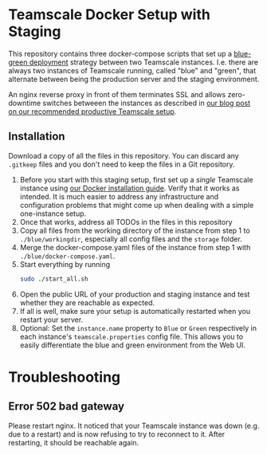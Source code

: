 # Teamscale Docker Setup with Staging

This repository contains three docker-compose scripts that set up a [blue-green deployment](https://en.wikipedia.org/wiki/Blue-green_deployment) strategy between two Teamscale instances. I.e. there are always two instances of Teamscale running, called "blue" and "green", that alternate between being the production server and the staging environment.

An nginx reverse proxy in front of them terminates SSL and allows zero-downtime switches betweeen the instances as described in [our blog post on our recommended productive Teamscale setup](https://www.cqse.eu/en/news/blog/teamscale-production-setup/).

## Installation

Download a copy of all the files in this repository. You can discard any `.gitkeep` files and you don't need to keep the files in a Git repository.

1. Before you start with this staging setup, first set up a _single_ Teamscale instance using [our Docker installation guide](https://docs.teamscale.com/howto/installing-with-docker/). Verify that it works as intended. It is much easier to address any infrastructure and configuration problems that might come up when dealing with a simple one-instance setup.
2. Once that works, address all TODOs in the files in this repository
3. Copy all files from the working directory of the instance from step 1 to `./blue/workingdir`, especially all config files and the `storage` folder.
4. Merge the docker-compose.yaml files of the instance from step 1 with `./blue/docker-compose.yaml`.
5. Start everything by running
   ```sh
   sudo ./start_all.sh
   ```
6. Open the public URL of your production and staging instance and test whether they are reachable as expected.
7. If all is well, make sure your setup is automatically restarted when you restart your server.
8. Optional: Set the `instance.name` property to `Blue` or `Green` respectively in each instance's `teamscale.properties` config file. This allows you to easily differentiate the blue and green environment from the Web UI.

# Troubleshooting

## Error 502 bad gateway

Please restart nginx. It noticed that your Teamscale instance was down (e.g. due to a restart) and is now refusing to try to reconnect to it. After restarting, it should be reachable again.

